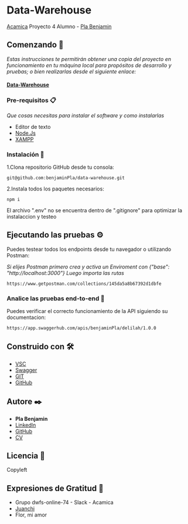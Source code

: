 # Data-Warehouse

[Acamica](https://www.linkedin.com/school/acamica/)
Proyecto 4
Alumno - [Pla Benjamin](https://www.linkedin.com/in/benjamin-pla/)

## Comenzando 🚀

_Estas instrucciones te permitirán obtener una copia del proyecto en funcionamiento en tu máquina local para propósitos de desarrollo y pruebas; o bien realizarlas desde el siguiente enlace:_

#### [Data-Warehouse](https://benjaminpla.github.io/data-warehouse/)

### Pre-requisitos 📋

_Que cosas necesitas para instalar el software y como instalarlas_

* Editor de texto
* [Node.Js](https://nodejs.org/es/)
* [XAMPP](https://www.apachefriends.org/es/index.html)

### Instalación 🔧

1.Clona repositorio GitHub desde tu consola:

```
git@github.com:benjaminPla/data-warehouse.git
```

2.Instala todos los paquetes necesarios:

```
npm i
```

El archivo ".env" no se encuentra dentro de ".gitignore" para optimizar la instalaccion y testeo

## Ejecutando las pruebas ⚙️

Puedes testear todos los endpoints desde tu navegador o utilizando Postman:

_Si elijes Postman primero crea y activa un Enviroment con {"base": "http://localhost:3000"}_
_Luego importa las rutas_
```
https://www.getpostman.com/collections/145da5a8b67392d1dbfe
```

### Analice las pruebas end-to-end 🔩

Puedes verificar el correcto funcionamiento de la API siguiendo su documentacion:

```
https://app.swaggerhub.com/apis/benjaminPla/delilah/1.0.0
```

## Construido con 🛠️


* [VSC](https://code.visualstudio.com/)
* [Swagger](https://swagger.io/)
* [GIT](https://git-scm.com/)
* [GitHub](https://github.com/)

## Autore ✒️

* **Pla Benjamin** 
* [LinkedIn](https://www.linkedin.com/in/benjamin-pla/)
* [GitHub](https://github.com/benjaminPla)
* [CV](https://benjaminpla.github.io/cv/)

## Licencia 📄

Copyleft

## Expresiones de Gratitud 🎁

* Grupo dwfs-online-74 - Slack - Acamica
* [Juanchi](https://www.linkedin.com/in/juancruzgs/)
* Flor, mi amor